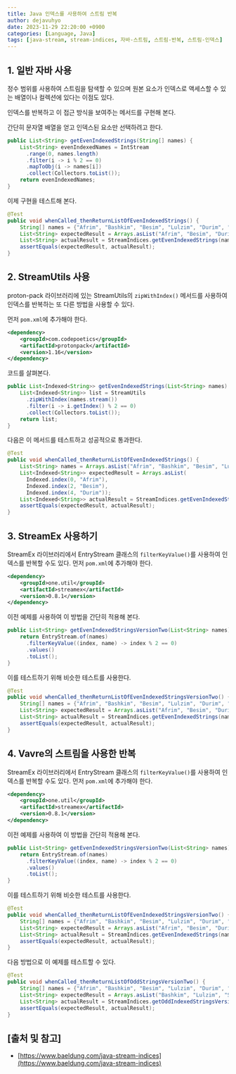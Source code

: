 ```yaml
---
title: Java 인덱스를 사용하여 스트림 반복
author: dejavuhyo
date: 2023-11-29 22:20:00 +0900
categories: [Language, Java]
tags: [java-stream, stream-indices, 자바-스트림, 스트림-반복, 스트림-인덱스]
---
```


## 1. 일반 자바 사용
정수 범위를 사용하여 스트림을 탐색할 수 있으며 원본 요소가 인덱스로 액세스할 수 있는 배열이나 컬렉션에 있다는 이점도 있다.

인덱스를 반복하고 이 접근 방식을 보여주는 메서드를 구현해 본다.

간단히 문자열 배열을 얻고 인덱스된 요소만 선택하려고 한다.

```java
public List<String> getEvenIndexedStrings(String[] names) {
    List<String> evenIndexedNames = IntStream
      .range(0, names.length)
      .filter(i -> i % 2 == 0)
      .mapToObj(i -> names[i])
      .collect(Collectors.toList());
    return evenIndexedNames;
}
```

이제 구현을 테스트해 본다.

```java
@Test
public void whenCalled_thenReturnListOfEvenIndexedStrings() {
    String[] names = {"Afrim", "Bashkim", "Besim", "Lulzim", "Durim", "Shpetim"};
    List<String> expectedResult = Arrays.asList("Afrim", "Besim", "Durim");
    List<String> actualResult = StreamIndices.getEvenIndexedStrings(names);
    assertEquals(expectedResult, actualResult);
}
```

## 2. StreamUtils 사용
proton-pack 라이브러리에 있는 StreamUtils의 `zipWithIndex()` 메서드를 사용하여 인덱스를 반복하는 또 다른 방법을 사용할 수 있다.

먼저 `pom.xml`에 추가해야 한다.

```xml
<dependency>
    <groupId>com.codepoetics</groupId>
    <artifactId>protonpack</artifactId>
    <version>1.16</version>
</dependency>
```

코드를 살펴본다.

```java
public List<Indexed<String>> getEvenIndexedStrings(List<String> names) {
    List<Indexed<String>> list = StreamUtils
      .zipWithIndex(names.stream())
      .filter(i -> i.getIndex() % 2 == 0)
      .collect(Collectors.toList());
    return list;
}
```

다음은 이 메서드를 테스트하고 성공적으로 통과한다.

```java
@Test
public void whenCalled_thenReturnListOfEvenIndexedStrings() {
    List<String> names = Arrays.asList("Afrim", "Bashkim", "Besim", "Lulzim", "Durim", "Shpetim");
    List<Indexed<String>> expectedResult = Arrays.asList(
      Indexed.index(0, "Afrim"), 
      Indexed.index(2, "Besim"), 
      Indexed.index(4, "Durim"));
    List<Indexed<String>> actualResult = StreamIndices.getEvenIndexedStrings(names);
    assertEquals(expectedResult, actualResult);
}
```

## 3. StreamEx 사용하기
StreamEx 라이브러리에서 EntryStream 클래스의 `filterKeyValue()`를 사용하여 인덱스를 반복할 수도 있다. 먼저 `pom.xml`에 추가해야 한다.

```xml
<dependency>
    <groupId>one.util</groupId>
    <artifactId>streamex</artifactId>
    <version>0.8.1</version>
</dependency>
```

이전 예제를 사용하여 이 방법을 간단히 적용해 본다.

```java
public List<String> getEvenIndexedStringsVersionTwo(List<String> names) {
    return EntryStream.of(names)
      .filterKeyValue((index, name) -> index % 2 == 0)
      .values()
      .toList();
}
```

이를 테스트하기 위해 비슷한 테스트를 사용한다.

```java
@Test
public void whenCalled_thenReturnListOfEvenIndexedStringsVersionTwo() {
    String[] names = {"Afrim", "Bashkim", "Besim", "Lulzim", "Durim", "Shpetim"};
    List<String> expectedResult = Arrays.asList("Afrim", "Besim", "Durim");
    List<String> actualResult = StreamIndices.getEvenIndexedStrings(names);
    assertEquals(expectedResult, actualResult);
}
```

## 4. Vavre의 스트림을 사용한 반복
StreamEx 라이브러리에서 EntryStream 클래스의 `filterKeyValue()`를 사용하여 인덱스를 반복할 수도 있다. 먼저 `pom.xml`에 추가해야 한다.

```xml
<dependency>
    <groupId>one.util</groupId>
    <artifactId>streamex</artifactId>
    <version>0.8.1</version>
</dependency>
```

이전 예제를 사용하여 이 방법을 간단히 적용해 본다.

```java
public List<String> getEvenIndexedStringsVersionTwo(List<String> names) {
    return EntryStream.of(names)
      .filterKeyValue((index, name) -> index % 2 == 0)
      .values()
      .toList();
}
```

이를 테스트하기 위해 비슷한 테스트를 사용한다.

```java
@Test
public void whenCalled_thenReturnListOfEvenIndexedStringsVersionTwo() {
    String[] names = {"Afrim", "Bashkim", "Besim", "Lulzim", "Durim", "Shpetim"};
    List<String> expectedResult = Arrays.asList("Afrim", "Besim", "Durim");
    List<String> actualResult = StreamIndices.getEvenIndexedStrings(names);
    assertEquals(expectedResult, actualResult);
}
```

다음 방법으로 이 예제를 테스트할 수 있다.


```java
@Test
public void whenCalled_thenReturnListOfOddStringsVersionTwo() {
    String[] names = {"Afrim", "Bashkim", "Besim", "Lulzim", "Durim", "Shpetim"};
    List<String> expectedResult = Arrays.asList("Bashkim", "Lulzim", "Shpetim");
    List<String> actualResult = StreamIndices.getOddIndexedStringsVersionTwo(names);
    assertEquals(expectedResult, actualResult);
}
```

## [출처 및 참고]
* [https://www.baeldung.com/java-stream-indices](https://www.baeldung.com/java-stream-indices)
